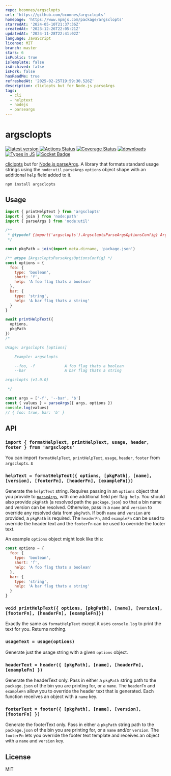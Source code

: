 ```yaml
---
repo: bcomnes/argsclopts
url: 'https://github.com/bcomnes/argsclopts'
homepage: 'https://www.npmjs.com/package/argsclopts'
starredAt: '2024-05-10T21:37:36Z'
createdAt: '2023-12-26T22:05:21Z'
updatedAt: '2024-11-28T22:41:02Z'
language: JavaScript
license: MIT
branch: master
stars: 6
isPublic: true
isTemplate: false
isArchived: false
isFork: false
hasReadMe: true
refreshedAt: '2025-02-25T19:59:30.526Z'
description: cliclopts but for Node.js parseArgs
tags:
  - cli
  - helptext
  - nodejs
  - parseargs
---
```


# argsclopts
[![latest version](https://img.shields.io/npm/v/argsclopts.svg)](https://www.npmjs.com/package/argsclopts)
[![Actions Status](https://github.com/bcomnes/argsclopts/workflows/tests/badge.svg)](https://github.com/bcomnes/argsclopts/actions)
[![Coverage Status](https://coveralls.io/repos/github/bcomnes/argsclopts/badge.svg?branch=master)](https://coveralls.io/github/bcomnes/argsclopts?branch=master)
[![downloads](https://img.shields.io/npm/dm/argsclopts.svg)](https://npmtrends.com/argsclopts)
[![Types in JS](https://img.shields.io/badge/types_in_js-yes-brightgreen)](https://github.com/voxpelli/types-in-js)
[![Socket Badge](https://socket.dev/api/badge/npm/package/argsclopts)](https://socket.dev/npm/package/argsclopts)

[cliclopts](https://github.com/finnp/cliclopts) but for [Node.js parseArgs](https://nodejs.org/api/util.html#utilparseargsconfig). A library that formats standard usage strings using the `node:util` `parseArgs` `options` object shape with an additional `help` field added to it.

```
npm install argsclopts
```

## Usage

``` js
import { printHelpText } from 'argsclopts'
import { join } from 'node:path'
import { parseArgs } from 'node:util'

/**
 * @typedef {import('argsclopts').ArgscloptsParseArgsOptionsConfig} ArgscloptsParseArgsOptionsConfig
 */

const pkgPath = join(import.meta.dirname, 'package.json')

/** @type {ArgscloptsParseArgsOptionsConfig} */
const options = {
  foo: {
    type: 'boolean',
    short: 'f',
    help: 'A foo flag thats a boolean'
  },
  bar: {
    type: 'string',
    help: 'A bar flag thats a string'
  }
}

await printHelpText({
  options,
  pkgPath
})
/*

Usage: argsclopts [options]

    Example: argsclopts

    --foo, -f             A foo flag thats a boolean
    --bar                 A bar flag thats a string

argsclopts (v1.0.0)

 */

const args = ['-f', '--bar', 'b']
const { values } = parseArgs({ args, options })
console.log(values)
// { foo: true, bar: 'b' }
```

## API

### `import { formatHelpText, printHelpText, usage, header, footer } from 'argsclopts'`

You can import `formatHelpText`, `printHelpText`, `usage`, `header`, `footer` from `argsclopts`.
s
### `helpText = formatHelpText({ options, [pkgPath], [name], [version], [footerFn], [headerFn], [exampleFn]})`

Generate the `helptText` string. Requires passing in an `options` object that you provide to [`parseArgs`](https://nodejs.org/api/util.html#utilparseargsconfig), with one additional field per flag: `help`. You should also provide `pkgPath` (a resolved path the `package.json`) so that a bin name and version can be resolved. Otherwise, pass in a `name` and `version` to override any resolved data from `pkgPath`. If both  `name` and `version` are provided, a `pkgPath` is required. The `headerFn`, and `exampleFn` can be used to override the header text and the `footerFn` can be used to override the footer text.

An example `options` object might look like this:

```js
const options = {
  foo: {
    type: 'boolean',
    short: 'f',
    help: 'A foo flag thats a boolean'
  },
  bar: {
    type: 'string',
    help: 'A bar flag thats a string'
  }
}
```


### `void printHelpText({ options, [pkgPath], [name], [version], [footerFn], [headerFn], [exampleFn]})`

Exactly the same as `formatHelpText` except it uses `console.log` to print the text for you. Returns nothing.

### `usageText = usage(options)`

Generate just the usage string with a given `options` object.

### `headerText = header({ [pkgPath], [name], [headerFn], [exampleFn] })`

Generate the headerText only. Pass in either a `pkgPath` string path to the `package.json` of the bin you are printing for, or a `name`. The `headerFn` and `exampleFn` allow you to override the header text that is generated. Each function receilves an object with a `name` key.

### `footerText = footer({ [pkgPath], [name], [version], [footerFn] })`

Generate the footerText only. Pass in either a `pkgPath` string path to the `package.json` of the bin you are printing for, or a `name` and/or `version`. The `footerFn` lets you override the footer text template and receives an object with a `name` and `version` key.

## License

MIT
